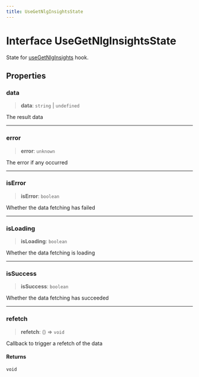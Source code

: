```yaml
---
title: UseGetNlgInsightsState
---
```


# Interface UseGetNlgInsightsState

State for [useGetNlgInsights](../generative-ai/function.useGetNlgInsights.md) hook.

## Properties

### data

> **data**: `string` \| `undefined`

The result data

***

### error

> **error**: `unknown`

The error if any occurred

***

### isError

> **isError**: `boolean`

Whether the data fetching has failed

***

### isLoading

> **isLoading**: `boolean`

Whether the data fetching is loading

***

### isSuccess

> **isSuccess**: `boolean`

Whether the data fetching has succeeded

***

### refetch

> **refetch**: () => `void`

Callback to trigger a refetch of the data

#### Returns

`void`
